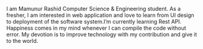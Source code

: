 


I am Mamunur Rashid Computer Science & Engineering student. As a
fresher, I am interested in web application and love to learn from UI
design to deployment of the software system.I’m currently learning Rest API.  Happiness comes in my
mind whenever I can compile the code without error. My devotion is to
improve technology with my contribution and give it to the world.

